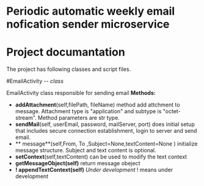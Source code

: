 # Periodic automatic weekly email nofication sender microservice

# Project documantation
The project has following classes and script files.

#EmailActivity -- *class*

EmailActivity class responsible for sending email
**Methods:**

*  **addAttachment**(self,filePath, fileName) method add attchment to message. Attachment type is "application" and subtype is "octet-stream". Method parameters are str type.
*  **sendMail**(self, userEmail, password, mailServer, port) does initial setup that includes secure connection establishment, login to server and send email.
* ** message**(self,From, To ,Subject=None,textContent=None ) initialize message structure. Subject and text content is optional.
*  **setContext**(self,textContent) can be used to modify the text context
*  **getMessageObject(self)** return message obeject
*  **! appendTextContext(self)**  *Under development* ! means under development



